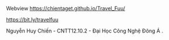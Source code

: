 
Webview
https://chientaget.github.io/Travel_Fuu/

https://bit.ly/travelfuu


Nguyễn Huy Chiến - CNTT12.10.2 - Đại Học Công Nghệ Đông Á .

